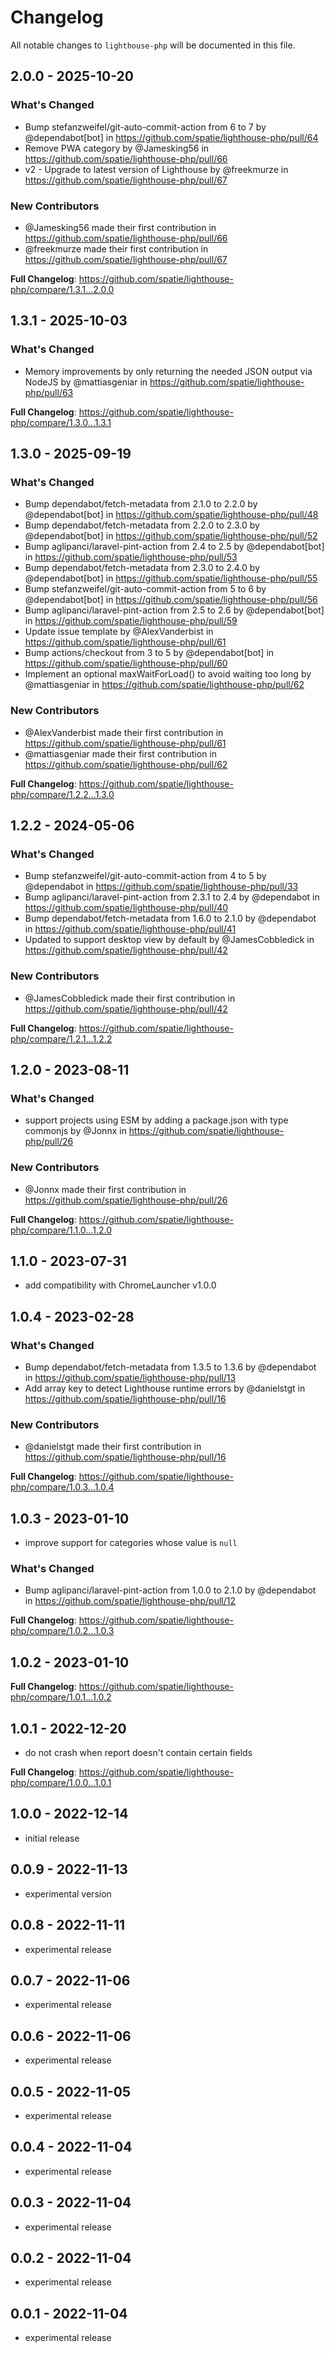 # Changelog

All notable changes to `lighthouse-php` will be documented in this file.

## 2.0.0 - 2025-10-20

### What's Changed

* Bump stefanzweifel/git-auto-commit-action from 6 to 7 by @dependabot[bot] in https://github.com/spatie/lighthouse-php/pull/64
* Remove PWA category by @Jamesking56 in https://github.com/spatie/lighthouse-php/pull/66
* v2 - Upgrade to latest version of Lighthouse by @freekmurze in https://github.com/spatie/lighthouse-php/pull/67

### New Contributors

* @Jamesking56 made their first contribution in https://github.com/spatie/lighthouse-php/pull/66
* @freekmurze made their first contribution in https://github.com/spatie/lighthouse-php/pull/67

**Full Changelog**: https://github.com/spatie/lighthouse-php/compare/1.3.1...2.0.0

## 1.3.1 - 2025-10-03

### What's Changed

* Memory improvements by only returning the needed JSON output via NodeJS by @mattiasgeniar in https://github.com/spatie/lighthouse-php/pull/63

**Full Changelog**: https://github.com/spatie/lighthouse-php/compare/1.3.0...1.3.1

## 1.3.0 - 2025-09-19

### What's Changed

* Bump dependabot/fetch-metadata from 2.1.0 to 2.2.0 by @dependabot[bot] in https://github.com/spatie/lighthouse-php/pull/48
* Bump dependabot/fetch-metadata from 2.2.0 to 2.3.0 by @dependabot[bot] in https://github.com/spatie/lighthouse-php/pull/52
* Bump aglipanci/laravel-pint-action from 2.4 to 2.5 by @dependabot[bot] in https://github.com/spatie/lighthouse-php/pull/53
* Bump dependabot/fetch-metadata from 2.3.0 to 2.4.0 by @dependabot[bot] in https://github.com/spatie/lighthouse-php/pull/55
* Bump stefanzweifel/git-auto-commit-action from 5 to 6 by @dependabot[bot] in https://github.com/spatie/lighthouse-php/pull/56
* Bump aglipanci/laravel-pint-action from 2.5 to 2.6 by @dependabot[bot] in https://github.com/spatie/lighthouse-php/pull/59
* Update issue template by @AlexVanderbist in https://github.com/spatie/lighthouse-php/pull/61
* Bump actions/checkout from 3 to 5 by @dependabot[bot] in https://github.com/spatie/lighthouse-php/pull/60
* Implement an optional maxWaitForLoad() to avoid waiting too long by @mattiasgeniar in https://github.com/spatie/lighthouse-php/pull/62

### New Contributors

* @AlexVanderbist made their first contribution in https://github.com/spatie/lighthouse-php/pull/61
* @mattiasgeniar made their first contribution in https://github.com/spatie/lighthouse-php/pull/62

**Full Changelog**: https://github.com/spatie/lighthouse-php/compare/1.2.2...1.3.0

## 1.2.2 - 2024-05-06

### What's Changed

* Bump stefanzweifel/git-auto-commit-action from 4 to 5 by @dependabot in https://github.com/spatie/lighthouse-php/pull/33
* Bump aglipanci/laravel-pint-action from 2.3.1 to 2.4 by @dependabot in https://github.com/spatie/lighthouse-php/pull/40
* Bump dependabot/fetch-metadata from 1.6.0 to 2.1.0 by @dependabot in https://github.com/spatie/lighthouse-php/pull/41
* Updated to support desktop view by default by @JamesCobbledick in https://github.com/spatie/lighthouse-php/pull/42

### New Contributors

* @JamesCobbledick made their first contribution in https://github.com/spatie/lighthouse-php/pull/42

**Full Changelog**: https://github.com/spatie/lighthouse-php/compare/1.2.1...1.2.2

## 1.2.0 - 2023-08-11

### What's Changed

- support projects using ESM by adding a package.json with type commonjs by @Jonnx in https://github.com/spatie/lighthouse-php/pull/26

### New Contributors

- @Jonnx made their first contribution in https://github.com/spatie/lighthouse-php/pull/26

**Full Changelog**: https://github.com/spatie/lighthouse-php/compare/1.1.0...1.2.0

## 1.1.0 - 2023-07-31

- add compatibility with ChromeLauncher v1.0.0

## 1.0.4 - 2023-02-28

### What's Changed

- Bump dependabot/fetch-metadata from 1.3.5 to 1.3.6 by @dependabot in https://github.com/spatie/lighthouse-php/pull/13
- Add array key to detect Lighthouse runtime errors by @danielstgt in https://github.com/spatie/lighthouse-php/pull/16

### New Contributors

- @danielstgt made their first contribution in https://github.com/spatie/lighthouse-php/pull/16

**Full Changelog**: https://github.com/spatie/lighthouse-php/compare/1.0.3...1.0.4

## 1.0.3 - 2023-01-10

- improve support for categories whose value is `null`

### What's Changed

- Bump aglipanci/laravel-pint-action from 1.0.0 to 2.1.0 by @dependabot in https://github.com/spatie/lighthouse-php/pull/12

**Full Changelog**: https://github.com/spatie/lighthouse-php/compare/1.0.2...1.0.3

## 1.0.2 - 2023-01-10

**Full Changelog**: https://github.com/spatie/lighthouse-php/compare/1.0.1...1.0.2

## 1.0.1 - 2022-12-20

- do not crash when report doesn't contain certain fields

**Full Changelog**: https://github.com/spatie/lighthouse-php/compare/1.0.0...1.0.1

## 1.0.0 - 2022-12-14

- initial release

## 0.0.9 - 2022-11-13

- experimental version

## 0.0.8 - 2022-11-11

- experimental release

## 0.0.7 - 2022-11-06

- experimental release

## 0.0.6 - 2022-11-06

- experimental release

## 0.0.5 - 2022-11-05

- experimental release

## 0.0.4 - 2022-11-04

- experimental release

## 0.0.3 - 2022-11-04

- experimental release

## 0.0.2 - 2022-11-04

- experimental release

## 0.0.1 - 2022-11-04

- experimental release
